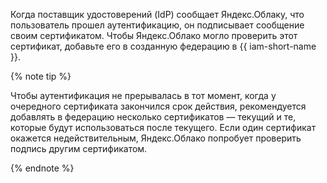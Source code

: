 Когда поставщик удостоверений (IdP) сообщает Яндекс.Облаку, что пользователь прошел аутентификацию, он подписывает сообщение своим сертификатом. Чтобы Яндекс.Облако могло проверить этот сертификат, добавьте его в созданную федерацию в {{ iam-short-name }}.

{% note tip %}

Чтобы аутентификация не прерывалась в тот момент, когда у очередного сертификата закончился срок действия, рекомендуется добавлять в федерацию несколько сертификатов — текущий и те, которые будут использоваться после текущего. Если один сертификат окажется недействительным, Яндекс.Облако попробует проверить подпись другим сертификатом.

{% endnote %}
